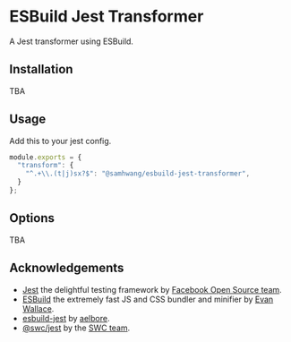 # ESBuild Jest Transformer

A Jest transformer using ESBuild.

## Installation

[//]: # (This module can be installed via npm, pnpm or yarn.)

[//]: # ()
[//]: # (```shell)

[//]: # (# If you use npm)

[//]: # (npm install --save-dev esbuild @samhwang/esbuild-jest-transformer)

[//]: # ()
[//]: # (# If you use yarn)

[//]: # (yarn add --dev esbuild @samhwang/esbuild-jest-transformer)

[//]: # ()
[//]: # (# If you use pnpm)

[//]: # (pnpm add --dev esbuild @samhwang/esbuild-jest-transformer)

[//]: # (```)

TBA

## Usage

Add this to your jest config.

```js
module.exports = {
  "transform": {
    "^.+\\.(t|j)sx?$": "@samhwang/esbuild-jest-transformer",
  }
};
```

## Options

TBA

## Acknowledgements

- [Jest](https://jestjs.io) the delightful testing framework by [Facebook Open Source team](https://github.com/facebook/jest).
- [ESBuild](https://esbuild.github.io) the extremely fast JS and CSS bundler and minifier by [Evan Wallace](https://github.com/evanw/esbuild).
- [esbuild-jest](https://github.com/aelbore/esbuild-jest) by [aelbore](https://github.com/aelbore).
- [@swc/jest](https://swc.rs/docs/usage/jest) by the [SWC team](https://github.com/swc-project/jest).

